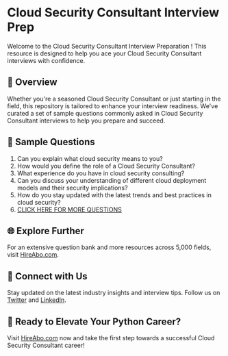 # Cloud Security Consultant Interview Prep

Welcome to the Cloud Security Consultant Interview Preparation ! This resource is designed to help you ace your Cloud Security Consultant interviews with confidence.

## 🚀 Overview

Whether you're a seasoned Cloud Security Consultant or just starting in the field, this repository is tailored to enhance your interview readiness. We've curated a set of sample questions commonly asked in Cloud Security Consultant interviews to help you prepare and succeed.

## 📝 Sample Questions

1. Can you explain what cloud security means to you?
2. How would you define the role of a Cloud Security Consultant?
3. What experience do you have in cloud security consulting?
4. Can you discuss your understanding of different cloud deployment models and their security implications?
5. How do you stay updated with the latest trends and best practices in cloud security?
6. [CLICK HERE FOR MORE QUESTIONS](https://hireabo.com/job/0_4_33/Cloud%20Security%20Consultant)

## 🌐 Explore Further

For an extensive question bank and more resources across 5,000 fields, visit [HireAbo.com](https://www.hireabo.com).

## 📱 Connect with Us

Stay updated on the latest industry insights and interview tips. Follow us on [Twitter](https://twitter.com/hireabo) and [LinkedIn](https://www.linkedin.com/in/hire-abo-3609972a8/).

## 🚀 Ready to Elevate Your Python Career?

Visit [HireAbo.com](https://www.hireabo.com) now and take the first step towards a successful Cloud Security Consultant career!